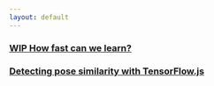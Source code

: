 ```yaml
---
layout: default
---
```


### [WIP How fast can we learn?](posts/how-fast-can-we-learn.html)

### [Detecting pose similarity with TensorFlow.js](posts/detecting-pose-similarity.html)
